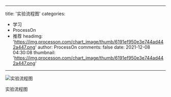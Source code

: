 
---
title: '实验流程图'
categories: 
 - 学习
 - ProcessOn
 - 推荐
headimg: 'https://img.processon.com/chart_image/thumb/6191ef950e3e744ad442a447.png'
author: ProcessOn
comments: false
date: 2021-12-08 04:30:08
thumbnail: 'https://img.processon.com/chart_image/thumb/6191ef950e3e744ad442a447.png'
---

<div>   
<img class="thumb" alt="实验流程图" src="https://img.processon.com/chart_image/thumb/6191ef950e3e744ad442a447.png" referrerpolicy="no-referrer">
<p>实验流程图</p>  
</div>
            